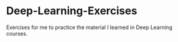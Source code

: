 # Deep-Learning-Exercises
Exercises for me to practice the material I learned in Deep Learning courses.
